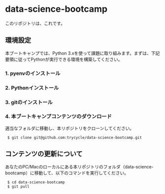 # data-science-bootcamp

このリポジトリは、これです。

## 環境設定
本ブートキャンプでは、Python 3.xを使って課題に取り組みます。まずは、下記要領に従ってPythonが実行できる環境を構築してください。

### 1. pyenvのインストール


### 2. Pythonインストール

### 3. gitのインストール

### 4. 本ブートキャンプコンテンツのダウンロード
適当なフォルダに移動し、本リポジトリをクローンしてください。

```
 $ git clone git@github.com:trycycle/data-science-bootcamp.git
```


## コンテンツの更新について
あなたのPC/Macのローカルにある本リポジトリのフォルダ（data-science-bootcamp）に移動して、以下のコマンドを実行してください。

```
 $ cd data-science-bootcamp
 $ git pull
```
